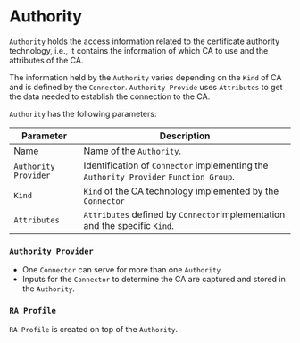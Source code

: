 # Authority

`Authority` holds the access information related to the certificate authority technology, i.e., it contains the information of which CA to use and the attributes of the CA.

The information held by the `Authority` varies depending on the `Kind` of CA and is defined by the `Connector`.
`Authority Provide` uses `Attributes` to get the data needed to establish the connection to the CA.

`Authority` has the following parameters:

| Parameter              | Description                           |
| ----------------------- | ------------------------------------- |
| Name          | Name of the `Authority`.            |
| `Authority Provider` | Identification of `Connector` implementing the `Authority Provider` `Function Group`.                    |
| `Kind`          | `Kind` of the CA technology implemented by the `Connector`              |
| `Attributes`               | `Attributes` defined by `Connector`implementation and the specific `Kind`. |

### `Authority Provider`

- One `Connector` can serve for more than one `Authority`.
- Inputs for the `Connector` to determine the CA are captured and stored in the `Authority`.

### `RA Profile`

`RA Profile` is created on top of the `Authority`.
